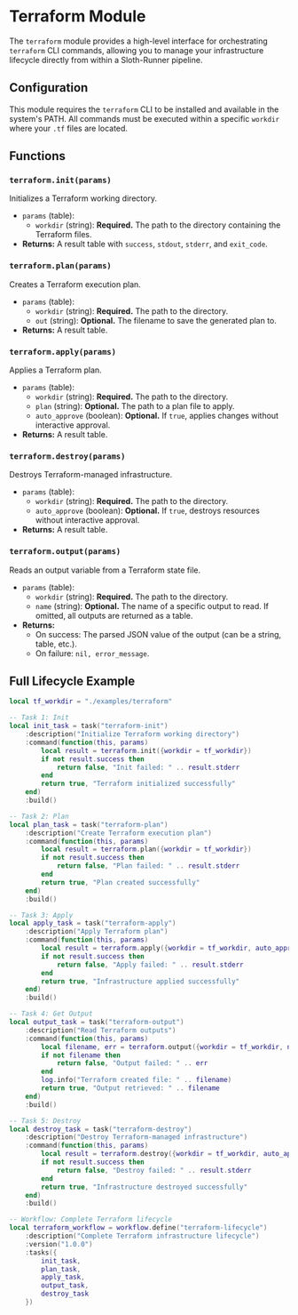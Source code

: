 # Terraform Module

The `terraform` module provides a high-level interface for orchestrating `terraform` CLI commands, allowing you to manage your infrastructure lifecycle directly from within a Sloth-Runner pipeline.

## Configuration

This module requires the `terraform` CLI to be installed and available in the system's PATH. All commands must be executed within a specific `workdir` where your `.tf` files are located.

## Functions

### `terraform.init(params)`

Initializes a Terraform working directory.

- `params` (table):
    - `workdir` (string): **Required.** The path to the directory containing the Terraform files.
- **Returns:** A result table with `success`, `stdout`, `stderr`, and `exit_code`.

### `terraform.plan(params)`

Creates a Terraform execution plan.

- `params` (table):
    - `workdir` (string): **Required.** The path to the directory.
    - `out` (string): **Optional.** The filename to save the generated plan to.
- **Returns:** A result table.

### `terraform.apply(params)`

Applies a Terraform plan.

- `params` (table):
    - `workdir` (string): **Required.** The path to the directory.
    - `plan` (string): **Optional.** The path to a plan file to apply.
    - `auto_approve` (boolean): **Optional.** If `true`, applies changes without interactive approval.
- **Returns:** A result table.

### `terraform.destroy(params)`

Destroys Terraform-managed infrastructure.

- `params` (table):
    - `workdir` (string): **Required.** The path to the directory.
    - `auto_approve` (boolean): **Optional.** If `true`, destroys resources without interactive approval.
- **Returns:** A result table.

### `terraform.output(params)`

Reads an output variable from a Terraform state file.

- `params` (table):
    - `workdir` (string): **Required.** The path to the directory.
    - `name` (string): **Optional.** The name of a specific output to read. If omitted, all outputs are returned as a table.
- **Returns:**
    - On success: The parsed JSON value of the output (can be a string, table, etc.).
    - On failure: `nil, error_message`.

## Full Lifecycle Example

```lua
local tf_workdir = "./examples/terraform"

-- Task 1: Init
local init_task = task("terraform-init")
    :description("Initialize Terraform working directory")
    :command(function(this, params)
        local result = terraform.init({workdir = tf_workdir})
        if not result.success then
            return false, "Init failed: " .. result.stderr
        end
        return true, "Terraform initialized successfully"
    end)
    :build()

-- Task 2: Plan
local plan_task = task("terraform-plan")
    :description("Create Terraform execution plan")
    :command(function(this, params)
        local result = terraform.plan({workdir = tf_workdir})
        if not result.success then
            return false, "Plan failed: " .. result.stderr
        end
        return true, "Plan created successfully"
    end)
    :build()

-- Task 3: Apply
local apply_task = task("terraform-apply")
    :description("Apply Terraform plan")
    :command(function(this, params)
        local result = terraform.apply({workdir = tf_workdir, auto_approve = true})
        if not result.success then
            return false, "Apply failed: " .. result.stderr
        end
        return true, "Infrastructure applied successfully"
    end)
    :build()

-- Task 4: Get Output
local output_task = task("terraform-output")
    :description("Read Terraform outputs")
    :command(function(this, params)
        local filename, err = terraform.output({workdir = tf_workdir, name = "report_filename"})
        if not filename then
            return false, "Output failed: " .. err
        end
        log.info("Terraform created file: " .. filename)
        return true, "Output retrieved: " .. filename
    end)
    :build()

-- Task 5: Destroy
local destroy_task = task("terraform-destroy")
    :description("Destroy Terraform-managed infrastructure")
    :command(function(this, params)
        local result = terraform.destroy({workdir = tf_workdir, auto_approve = true})
        if not result.success then
            return false, "Destroy failed: " .. result.stderr
        end
        return true, "Infrastructure destroyed successfully"
    end)
    :build()

-- Workflow: Complete Terraform lifecycle
local terraform_workflow = workflow.define("terraform-lifecycle")
    :description("Complete Terraform infrastructure lifecycle")
    :version("1.0.0")
    :tasks({
        init_task,
        plan_task,
        apply_task,
        output_task,
        destroy_task
    })
```
